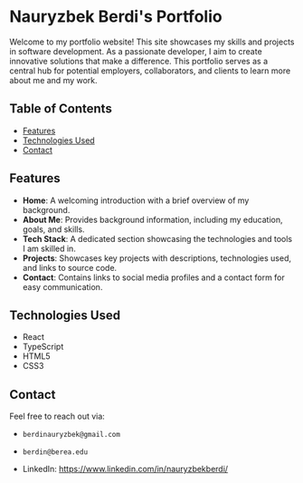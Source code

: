 # Nauryzbek Berdi's Portfolio
Welcome to my portfolio website! This site showcases my skills and projects in software development. As a passionate developer, I aim to create innovative solutions that make a difference. This portfolio serves as a central hub for potential employers, collaborators, and clients to learn more about me and my work.

## Table of Contents
- [Features](#features)
- [Technologies Used](#technologies-used)
- [Contact](#contact)

## Features
- **Home**: A welcoming introduction with a brief overview of my background.
- **About Me**: Provides background information, including my education, goals, and skills.
- **Tech Stack**: A dedicated section showcasing the technologies and tools I am skilled in. 
- **Projects**: Showcases key projects with descriptions, technologies used, and links to source code.
- **Contact**: Contains links to social media profiles and a contact form for easy communication.

## Technologies Used
- React
- TypeScript
- HTML5
- CSS3

## Contact
Feel free to reach out via:
-     berdinauryzbek@gmail.com
-     berdin@berea.edu
- LinkedIn: https://www.linkedin.com/in/nauryzbekberdi/ 